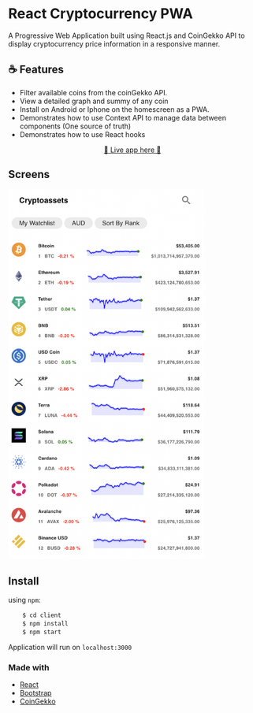 # React Cryptocurrency PWA
A Progressive Web Application built using React.js and CoinGekko API to display cryptocurrency price information in a responsive manner.

## ☕️ Features
* Filter available coins from the coinGekko API. 
* View a detailed graph and summy of any coin
* Install on Android or Iphone on the homescreen as a PWA.
* Demonstrates how to use Context API to manage data between components (One source of truth)
* Demonstrates how to use React hooks


<div>
  <p align="center">
    <a href="https://crypto-pwa.surge.sh/" target="_blank">
    🌟 Live app here 🌟
    </a>
  </p>
</div>

## Screens
 <p float="left">
  <img src="git_img/screen-mobile.png" width="400" />

</p>

## Install

using `npm`:

```bash
    $ cd client
    $ npm install
    $ npm start
```
Application will run on `localhost:3000`

### Made with

* [React](https://reactjs.org/)
* [Bootstrap](https://getbootstrap.com/)
* [CoinGekko](https://www.coingecko.com/en/api#explore-api)




